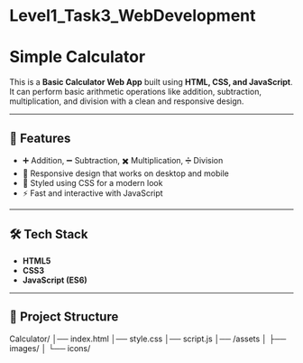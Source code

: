# Level1_Task3_WebDevelopment

#  Simple Calculator

This is a **Basic Calculator Web App** built using **HTML, CSS, and JavaScript**.  
It can perform basic arithmetic operations like addition, subtraction, multiplication, and division with a clean and responsive design.  

---

## 🌟 Features
- ➕ Addition, ➖ Subtraction, ✖️ Multiplication, ➗ Division  
- 📱 Responsive design that works on desktop and mobile  
- 🎨 Styled using CSS for a modern look  
- ⚡ Fast and interactive with JavaScript  

---

## 🛠️ Tech Stack
- **HTML5**  
- **CSS3**  
- **JavaScript (ES6)**  

---

## 📂 Project Structure
Calculator/
│── index.html
│── style.css
│── script.js
│── /assets
│ ├── images/
│ └── icons/
